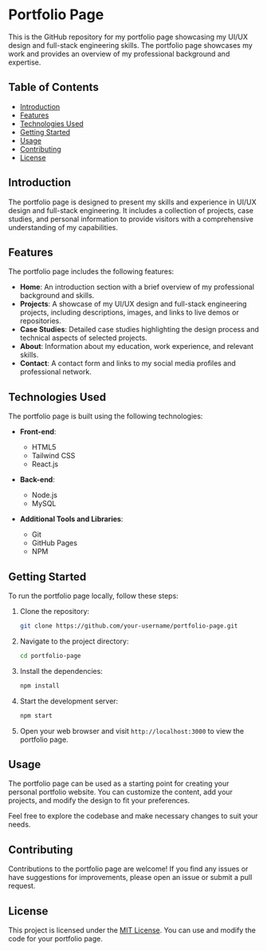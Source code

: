 # Portfolio Page

This is the GitHub repository for my portfolio page showcasing my UI/UX design and full-stack engineering skills. The portfolio page showcases my work and provides an overview of my professional background and expertise.

## Table of Contents

- [Introduction](#introduction)
- [Features](#features)
- [Technologies Used](#technologies-used)
- [Getting Started](#getting-started)
- [Usage](#usage)
- [Contributing](#contributing)
- [License](#license)

## Introduction

The portfolio page is designed to present my skills and experience in UI/UX design and full-stack engineering. It includes a collection of projects, case studies, and personal information to provide visitors with a comprehensive understanding of my capabilities.

## Features

The portfolio page includes the following features:

- **Home**: An introduction section with a brief overview of my professional background and skills.
- **Projects**: A showcase of my UI/UX design and full-stack engineering projects, including descriptions, images, and links to live demos or repositories.
- **Case Studies**: Detailed case studies highlighting the design process and technical aspects of selected projects.
- **About**: Information about my education, work experience, and relevant skills.
- **Contact**: A contact form and links to my social media profiles and professional network.

## Technologies Used

The portfolio page is built using the following technologies:

- **Front-end**:
  - HTML5
  - Tailwind CSS
  - React.js

- **Back-end**:
  - Node.js
  - MySQL

- **Additional Tools and Libraries**:
  - Git
  - GitHub Pages
  - NPM

## Getting Started

To run the portfolio page locally, follow these steps:

1. Clone the repository:

   ```bash
   git clone https://github.com/your-username/portfolio-page.git
   ```

2. Navigate to the project directory:

   ```bash
   cd portfolio-page
   ```

3. Install the dependencies:

   ```bash
   npm install
   ```

4. Start the development server:

   ```bash
   npm start
   ```

5. Open your web browser and visit `http://localhost:3000` to view the portfolio page.

## Usage

The portfolio page can be used as a starting point for creating your personal portfolio website. You can customize the content, add your projects, and modify the design to fit your preferences.

Feel free to explore the codebase and make necessary changes to suit your needs.

## Contributing

Contributions to the portfolio page are welcome! If you find any issues or have suggestions for improvements, please open an issue or submit a pull request.

## License

This project is licensed under the [MIT License](LICENSE). You can use and modify the code for your portfolio page.
